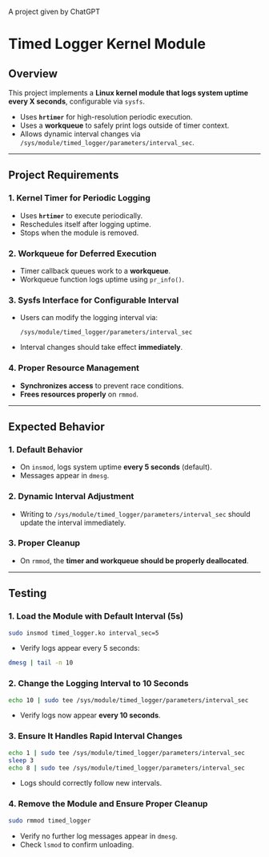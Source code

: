 A project given by ChatGPT

# Timed Logger Kernel Module

## Overview  
This project implements a **Linux kernel module that logs system uptime every X seconds**, configurable via `sysfs`.  
- Uses **`hrtimer`** for high-resolution periodic execution.  
- Uses a **workqueue** to safely print logs outside of timer context.  
- Allows dynamic interval changes via `/sys/module/timed_logger/parameters/interval_sec`.  

---

## Project Requirements  

### 1. Kernel Timer for Periodic Logging  
- Uses **`hrtimer`** to execute periodically.  
- Reschedules itself after logging uptime.  
- Stops when the module is removed.  

### 2. Workqueue for Deferred Execution  
- Timer callback queues work to a **workqueue**.  
- Workqueue function logs uptime using `pr_info()`.  

### 3. Sysfs Interface for Configurable Interval  
- Users can modify the logging interval via:  
  ```
  /sys/module/timed_logger/parameters/interval_sec
  ```
- Interval changes should take effect **immediately**.  

### 4. Proper Resource Management  
- **Synchronizes access** to prevent race conditions.  
- **Frees resources properly** on `rmmod`.  

---

## Expected Behavior  

### 1. Default Behavior  
- On `insmod`, logs system uptime **every 5 seconds** (default).  
- Messages appear in `dmesg`.  

### 2. Dynamic Interval Adjustment  
- Writing to `/sys/module/timed_logger/parameters/interval_sec` should update the interval immediately.  

### 3. Proper Cleanup  
- On `rmmod`, the **timer and workqueue should be properly deallocated**.  

---

## Testing  

### 1. Load the Module with Default Interval (5s)  
```sh
sudo insmod timed_logger.ko interval_sec=5  
```
- Verify logs appear every 5 seconds:  
```sh
dmesg | tail -n 10  
```

### 2. Change the Logging Interval to 10 Seconds  
```sh
echo 10 | sudo tee /sys/module/timed_logger/parameters/interval_sec  
```
- Verify logs now appear **every 10 seconds**.  

### 3. Ensure It Handles Rapid Interval Changes  
```sh
echo 1 | sudo tee /sys/module/timed_logger/parameters/interval_sec  
sleep 3  
echo 8 | sudo tee /sys/module/timed_logger/parameters/interval_sec  
```
- Logs should correctly follow new intervals.  

### 4. Remove the Module and Ensure Proper Cleanup  
```sh
sudo rmmod timed_logger  
```
- Verify no further log messages appear in `dmesg`.  
- Check `lsmod` to confirm unloading.  
